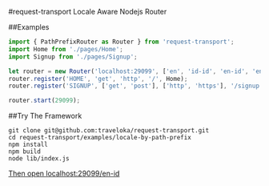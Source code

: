#request-transport
Locale Aware Nodejs Router

##Examples
```JavaScript
import { PathPrefixRouter as Router } from 'request-transport';
import Home from './pages/Home';
import Signup from './pages/Signup';

let router = new Router('localhost:29099', ['en', 'id-id', 'en-id', 'en-sg']);
router.register('HOME', 'get', 'http', '/', Home);
router.register('SIGNUP', ['get', 'post'], ['http', 'https'], '/signup', Signup);

router.start(29099);
```

##Try The Framework
```
git clone git@github.com:traveloka/request-transport.git
cd request-transport/examples/locale-by-path-prefix
npm install
npm build
node lib/index.js
```
<a href="http://localhost:29099/en-id" target="_blank">Then open localhost:29099/en-id</a>
